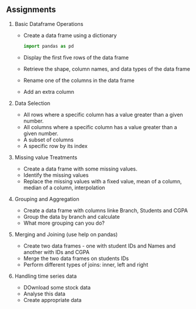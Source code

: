 ## Assignments

1. Basic Dataframe Operations
   - Create a data frame using a dictionary
     
        ```Python
        import pandas as pd

        ```
   - Display the first five rows of the data frame
   - Retrieve the shape, column names, and data types of the data frame
   - Rename one of the columns in the data frame
   - Add an extra column

2. Data Selection
   - All rows where a specific column has a value greater than a given number.
   - All columns where a specific column has a value greater than a given number.
   - A subset of columns
   - A specific row by its index

3. Missing value Treatments
   - Create a data frame with some missing values.
   - Identify the missing values
   - Replace the missing values with a fixed value, mean of a column, median of a column, interpolation
4. Grouping and Aggregation
   - Create a data frame with columns linke Branch, Students and CGPA
   - Group the data by branch and calculate
   - What more grouping can you do?
5. Merging and Joining (use help on pandas)
   - Create two data frames - one with student IDs and Names and another with IDs and CGPA
   - Merge the two data frames on students IDs
   - Perform different types of joins: inner, left and right
6. Handling time series data
   - DOwnload some stock data
   - Analyse this data
   - Create appropriate data
     
